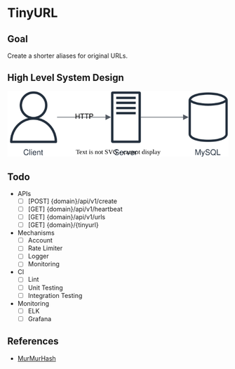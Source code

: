 # TinyURL

## Goal

Create a shorter aliases for original URLs.

## High Level System Design

![image](./doc/image/architecture.svg)

## Todo

- APIs
  - [ ] [POST] {domain}/api/v1/create
  - [ ] [GET] {domain}/api/v1/heartbeat
  - [ ] [GET] {domain}/api/v1/urls
  - [ ] [GET] {domain}/{tinyurl}

- Mechanisms
  - [ ] Account
  - [ ] Rate Limiter
  - [ ] Logger
  - [ ] Monitoring

- CI
  - [ ] Lint
  - [ ] Unit Testing
  - [ ] Integration Testing

- Monitoring
  - [ ] ELK
  - [ ] Grafana

## References

- [MurMurHash](https://en.wikipedia.org/wiki/MurmurHash)
